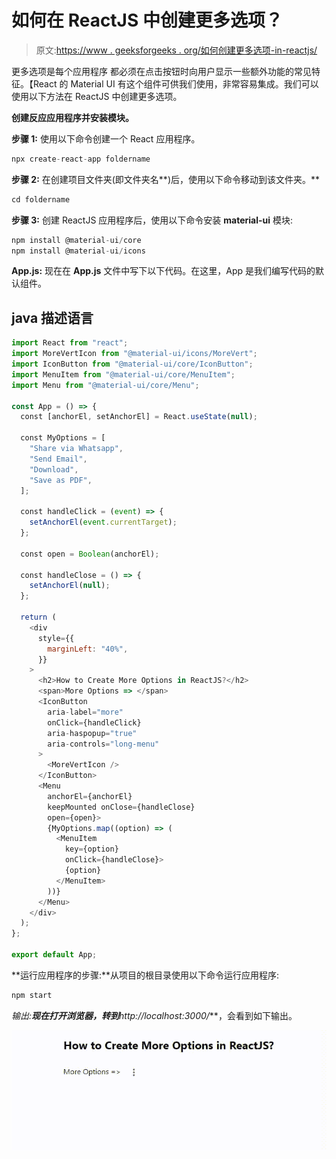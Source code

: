# 如何在 ReactJS 中创建更多选项？

> 原文:[https://www . geeksforgeeks . org/如何创建更多选项-in-reactjs/](https://www.geeksforgeeks.org/how-to-create-more-options-in-reactjs/)

更多选项是每个应用程序  都必须在点击按钮时向用户显示一些额外功能的常见特征。【React 的 Material UI 有这个组件可供我们使用，非常容易集成。我们可以使用以下方法在 ReactJS 中创建更多选项。

**创建反应应用程序并安装模块。**

**步骤 1:** 使用以下命令创建一个 React 应用程序。

```jsx
npx create-react-app foldername
```

**步骤 2:** 在创建项目文件夹(即文件夹名**)后，使用以下命令移动到该文件夹。**

```jsx
cd foldername
```

**步骤 3:** 创建 ReactJS 应用程序后，使用以下命令安装 **material-ui** 模块:

```jsx
npm install @material-ui/core
npm install @material-ui/icons
```

**App.js:** 现在在 **App.js** 文件中写下以下代码。在这里，App 是我们编写代码的默认组件。

## java 描述语言

```jsx
import React from "react";
import MoreVertIcon from "@material-ui/icons/MoreVert";
import IconButton from "@material-ui/core/IconButton";
import MenuItem from "@material-ui/core/MenuItem";
import Menu from "@material-ui/core/Menu";

const App = () => {
  const [anchorEl, setAnchorEl] = React.useState(null);

  const MyOptions = [
    "Share via Whatsapp",
    "Send Email",
    "Download",
    "Save as PDF",
  ];

  const handleClick = (event) => {
    setAnchorEl(event.currentTarget);
  };

  const open = Boolean(anchorEl);

  const handleClose = () => {
    setAnchorEl(null);
  };

  return (
    <div
      style={{
        marginLeft: "40%",
      }}
    >
      <h2>How to Create More Options in ReactJS?</h2>
      <span>More Options => </span>
      <IconButton
        aria-label="more"
        onClick={handleClick}
        aria-haspopup="true"
        aria-controls="long-menu"
      >
        <MoreVertIcon />
      </IconButton>
      <Menu 
        anchorEl={anchorEl} 
        keepMounted onClose={handleClose} 
        open={open}>
        {MyOptions.map((option) => (
          <MenuItem
            key={option} 
            onClick={handleClose}>
            {option}
          </MenuItem>
        ))}
      </Menu>
    </div>
  );
};

export default App;
```

**运行应用程序的步骤:**从项目的根目录使用以下命令运行应用程序:

```jsx
npm start
```

**输出:**现在打开浏览器，转到***http://localhost:3000/***，会看到如下输出。

![](img/6254d50bf06209c989bb3aff9c1d6d57.png)